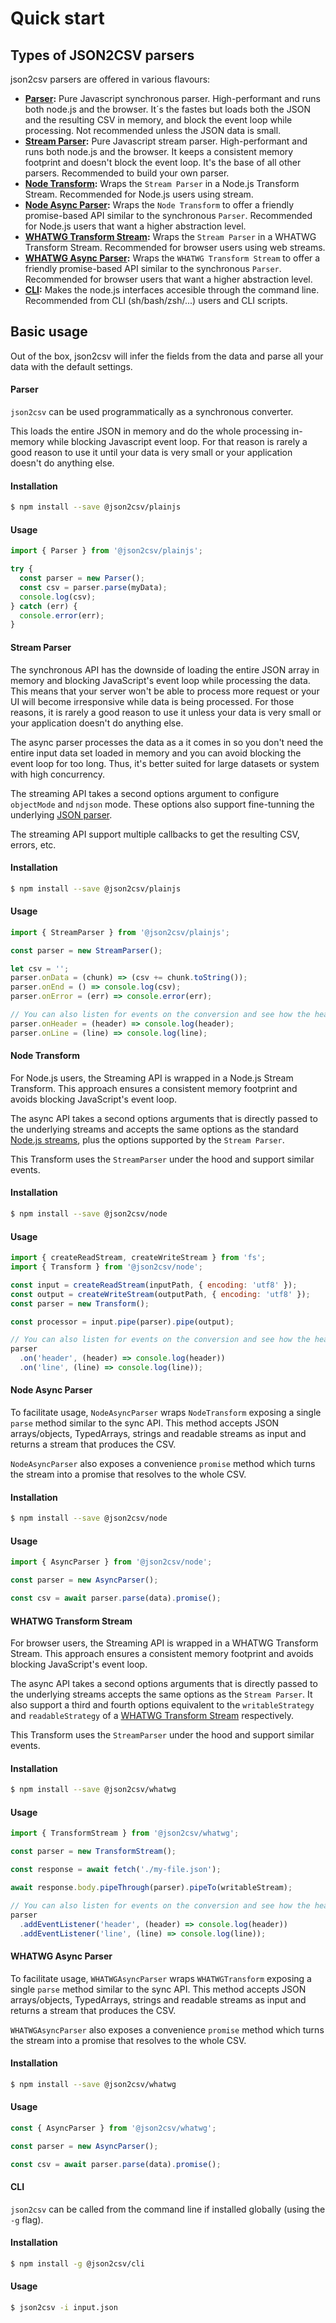 # Quick start

## Types of JSON2CSV parsers

json2csv parsers are offered in various flavours:

* **[Parser](parsers/parser.md):** Pure Javascript synchronous parser. High-performant and runs both node.js and the browser. It´s the fastes but loads both the JSON and the resulting CSV in memory, and block the event loop while processing. Not recommended unless the JSON data is small.
* **[Stream Parser](parsers/stream-parser.md):** Pure Javascript stream parser. High-performant and runs both node.js and the browser. It keeps a consistent memory footprint and doesn't block the event loop. It's the base of all other parsers. Recommended to build your own parser.
* **[Node Transform](parsers/node-transform.md):** Wraps the `Stream Parser` in a Node.js Transform Stream. Recommended for Node.js users using stream.
* **[Node Async Parser](parsers/node-async-parser.md):** Wraps the `Node Transform` to offer a friendly promise-based API similar to the synchronous `Parser`. Recommended for Node.js users that want a higher abstraction level.
* **[WHATWG Transform Stream](parsers/whatwg-transform-stream.md):** Wraps the `Stream Parser` in a WHATWG Transform Stream. Recommended for browser users using web streams.
* **[WHATWG Async Parser](parsers/whatwg-async-parser.md):** Wraps the `WHATWG Transform Stream` to offer a friendly promise-based API similar to the synchronous `Parser`. Recommended for browser users that want a higher abstraction level.
* **[CLI](parsers/cli.md):** Makes the node.js interfaces accesible through the command line. Recommended from CLI (sh/bash/zsh/...) users and CLI scripts.

## Basic usage

Out of the box, json2csv will infer the fields from the data and parse all your data with the default settings. 

<!-- tabs:start -->

#### **Parser**

`json2csv` can be used programmatically as a synchronous converter.

This loads the entire JSON in memory and do the whole processing in-memory while blocking Javascript event loop. For that reason is rarely a good reason to use it until your data is very small or your application doesn't do anything else.

#### Installation

```bash
$ npm install --save @json2csv/plainjs
```

#### Usage

```js
import { Parser } from '@json2csv/plainjs';

try {
  const parser = new Parser();
  const csv = parser.parse(myData);
  console.log(csv);
} catch (err) {
  console.error(err);
}
```

#### **Stream Parser**

The synchronous API has the downside of loading the entire JSON array in memory and blocking JavaScript's event loop while processing the data. This means that your server won't be able to process more request or your UI will become irresponsive while data is being processed. For those reasons, it is rarely a good reason to use it unless your data is very small or your application doesn't do anything else.

The async parser processes the data as a it comes in so you don't need the entire input data set loaded in memory and you can avoid blocking the event loop for too long. Thus, it's better suited for large datasets or system with high concurrency.

The streaming API takes a second options argument to configure `objectMode` and `ndjson` mode. These options also support fine-tunning the underlying [JSON parser](https://github.com/juanjoDiaz/streamparser-json).

The streaming API support multiple callbacks to get the resulting CSV, errors, etc.

#### Installation

```bash
$ npm install --save @json2csv/plainjs
```

#### Usage

```js
import { StreamParser } from '@json2csv/plainjs';

const parser = new StreamParser();

let csv = '';
parser.onData = (chunk) => (csv += chunk.toString());
parser.onEnd = () => console.log(csv);
parser.onError = (err) => console.error(err);

// You can also listen for events on the conversion and see how the header or the lines are coming out.
parser.onHeader = (header) => console.log(header);
parser.onLine = (line) => console.log(line);
```

#### **Node Transform**

For Node.js users, the Streaming API is wrapped in a Node.js Stream Transform. This approach ensures a consistent memory footprint and avoids blocking JavaScript's event loop.

The async API takes a second options arguments that is directly passed to the underlying streams and accepts the same options as the standard [Node.js streams](https://nodejs.org/api/stream.html#stream_new_stream_duplex_options), plus the options supported by the `Stream Parser`.

This Transform uses the `StreamParser` under the hood and support similar events.

#### Installation

```bash
$ npm install --save @json2csv/node
```

#### Usage

```js
import { createReadStream, createWriteStream } from 'fs';
import { Transform } from '@json2csv/node';

const input = createReadStream(inputPath, { encoding: 'utf8' });
const output = createWriteStream(outputPath, { encoding: 'utf8' });
const parser = new Transform();

const processor = input.pipe(parser).pipe(output);

// You can also listen for events on the conversion and see how the header or the lines are coming out.
parser
  .on('header', (header) => console.log(header))
  .on('line', (line) => console.log(line));
```

#### **Node Async Parser**

To facilitate usage, `NodeAsyncParser` wraps `NodeTransform` exposing a single `parse` method similar to the sync API. This method accepts JSON arrays/objects, TypedArrays, strings and readable streams as input and returns a stream that produces the CSV.

`NodeAsyncParser` also exposes a convenience `promise` method which turns the stream into a promise that resolves to the whole CSV.

#### Installation

```bash
$ npm install --save @json2csv/node
```

#### Usage

```js
import { AsyncParser } from '@json2csv/node';

const parser = new AsyncParser();

const csv = await parser.parse(data).promise();
```

#### **WHATWG Transform Stream**

For browser users, the Streaming API is wrapped in a WHATWG Transform Stream. This approach ensures a consistent memory footprint and avoids blocking JavaScript's event loop.

The async API takes a second options arguments that is directly passed to the underlying streams accepts the same options as the `Stream Parser`. It also support a third and fourth options equivalent to the `writableStrategy` and 
`readableStrategy` of a [WHATWG Transform Stream](https://developer.mozilla.org/en-US/docs/Web/API/TransformStream/TransformStream) respectively.

This Transform uses the `StreamParser` under the hood and support similar events.

#### Installation

```bash
$ npm install --save @json2csv/whatwg
```

#### Usage

```js
import { TransformStream } from '@json2csv/whatwg';

const parser = new TransformStream();

const response = await fetch('./my-file.json');

await response.body.pipeThrough(parser).pipeTo(writableStream);

// You can also listen for events on the conversion and see how the header or the lines are coming out.
parser
  .addEventListener('header', (header) => console.log(header))
  .addEventListener('line', (line) => console.log(line));
```

#### **WHATWG Async Parser**

To facilitate usage, `WHATWGAsyncParser` wraps `WHATWGTransform` exposing a single `parse` method similar to the sync API. This method accepts JSON arrays/objects, TypedArrays, strings and readable streams as input and returns a stream that produces the CSV.

`WHATWGAsyncParser` also exposes a convenience `promise` method which turns the stream into a promise that resolves to the whole CSV.

#### Installation

```bash
$ npm install --save @json2csv/whatwg
```

#### Usage

```js
const { AsyncParser } from '@json2csv/whatwg';

const parser = new AsyncParser();

const csv = await parser.parse(data).promise();
```

#### **CLI**

`json2csv` can be called from the command line if installed globally (using the `-g` flag).

#### Installation

```bash
$ npm install -g @json2csv/cli
```

#### Usage

```bash
$ json2csv -i input.json
```

<!-- tabs:end -->
